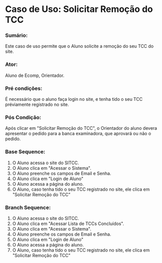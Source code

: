# Caso de Uso: Solicitar Remoção do TCC

### Sumário: 
Este caso de uso permite que o Aluno solicite a remoção do seu TCC do site.

### Ator:
Aluno de Ecomp, Orientador.

### Pré condições: 
É necessário que o aluno faça login no site, e tenha tido o seu TCC préviamente registrado no site.

### Pós Condição:
Após clicar em "Solicitar Remoção do TCC", o Orientador do aluno devera apresentar o pedido para a banca examinadora, que aprovará ou não o pedido.

### Base Sequence:
1) O Aluno acessa o site do SITCC.
2) O Aluno clica em "Acessar o Sistema".
3) O Aluno preenche os campos de Email e Senha.
4) O Aluno clica em "Login de Aluno"
5) O Aluno acessa a página do aluno.
6) O Aluno, caso tenha tido o seu TCC registrado no site, ele clica em "Solicitar Remoção do TCC"

### Branch Sequence:
1) O Aluno acessa o site do SITCC.
2) O Aluno clica em "Acessar Lista de TCCs Concluídos".
3) O Aluno clica em "Acessar o Sistema".
4) O Aluno preenche os campos de Email e Senha.
5) O Aluno clica em "Login de Aluno"
6) O Aluno acessa a página do aluno.
7) O Aluno, caso tenha tido o seu TCC registrado no site, ele clica em "Solicitar Remoção do TCC"

